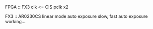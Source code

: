 FPGA ::
	FX3 clk <= CIS pclk x2

FX3 ::
	AR0230CS linear mode
	auto exposure slow, fast auto exposure working...
